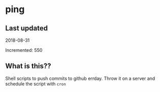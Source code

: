 # ping

## Last updated
2018-08-31

Incremented: 550

## What is this??
Shell scripts to push commits to github errday. Throw it on a server and schedule the script with `cron`
